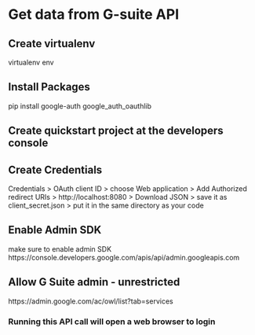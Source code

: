 # Get data from G-suite API

<h2>Create virtualenv</h2>
virtualenv env

<h2>Install Packages</h2>
pip install google-auth google_auth_oauthlib

<h2>Create quickstart project at the developers console</h2>

<h2>Create Credentials</h2>
Credentials > OAuth client ID > choose Web application > Add Authorized redirect URIs > http://localhost:8080 > Download JSON > save it as client_secret.json > put it in the same directory as your code

<h2>Enable Admin SDK</h2>
make sure to enable admin SDK
https://console.developers.google.com/apis/api/admin.googleapis.com

<h2>Allow G Suite admin - unrestricted</h2>
https://admin.google.com/ac/owl/list?tab=services


<h3>Running this API call will open a web browser to login</h3>